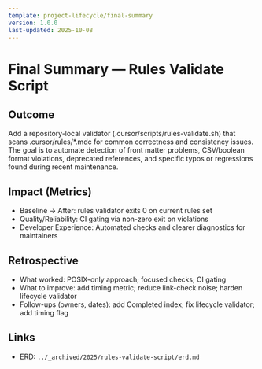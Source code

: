 ```yaml
---
template: project-lifecycle/final-summary
version: 1.0.0
last-updated: 2025-10-08
---
```


# Final Summary — Rules Validate Script

## Outcome

Add a repository-local validator (.cursor/scripts/rules-validate.sh) that scans .cursor/rules/*.mdc for common correctness and consistency issues. The goal is to automate detection of front matter problems, CSV/boolean format violations, deprecated references, and specific typos or regressions found during recent maintenance.

## Impact (Metrics)

- Baseline → After: rules validator exits 0 on current rules set
- Quality/Reliability: CI gating via non-zero exit on violations
- Developer Experience: Automated checks and clearer diagnostics for maintainers

## Retrospective

- What worked: POSIX-only approach; focused checks; CI gating
- What to improve: add timing metric; reduce link-check noise; harden lifecycle validator
- Follow-ups (owners, dates): add Completed index; fix lifecycle validator; add timing flag

## Links

- ERD: `../_archived/2025/rules-validate-script/erd.md`
